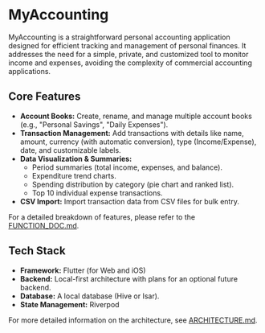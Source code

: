 # MyAccounting

MyAccounting is a straightforward personal accounting application designed for efficient tracking and management of personal finances. It addresses the need for a simple, private, and customized tool to monitor income and expenses, avoiding the complexity of commercial accounting applications.

## Core Features

*   **Account Books:** Create, rename, and manage multiple account books (e.g., "Personal Savings", "Daily Expenses").
*   **Transaction Management:** Add transactions with details like name, amount, currency (with automatic conversion), type (Income/Expense), date, and customizable labels.
*   **Data Visualization & Summaries:** 
    *   Period summaries (total income, expenses, and balance).
    *   Expenditure trend charts.
    *   Spending distribution by category (pie chart and ranked list).
    *   Top 10 individual expense transactions.
*   **CSV Import:** Import transaction data from CSV files for bulk entry.

For a detailed breakdown of features, please refer to the [FUNCTION_DOC.md](./FUNCTION_DOC.md).

## Tech Stack

*   **Framework:** Flutter (for Web and iOS)
*   **Backend:** Local-first architecture with plans for an optional future backend.
*   **Database:** A local database (Hive or Isar).
*   **State Management:** Riverpod

For more detailed information on the architecture, see [ARCHITECTURE.md](./ARCHITECTURE.md).

